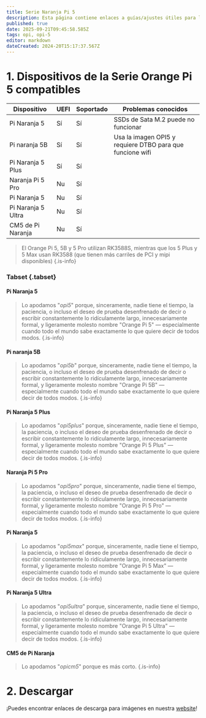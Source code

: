 ```yaml
---
title: Serie Naranja Pi 5
description: Esta página contiene enlaces a guías/ajustes útiles para los dispositivos de la Serie OPI 5
published: true
date: 2025-09-21T09:45:58.585Z
tags: opi, opi-5
editor: markdown
dateCreated: 2024-20T15:17:37.567Z
---
```


# 1. Dispositivos de la Serie Orange Pi 5 compatibles

| Dispositivo        | UEFI | Soportado | Problemas conocidos                                       |
| ------------------ | ---- | --------- | --------------------------------------------------------- |
| Pi Naranja 5       | Sí   | Sí        | SSDs de Sata M.2 puede no funcionar       |
| Pi naranja 5B      | Sí   | Sí        | Usa la imagen OPI5 y requiere DTBO para que funcione wifi |
| Pi Naranja 5 Plus  | Sí   | Sí        |                                                           |
| Naranja Pi 5 Pro   | Nu   | Sí        |                                                           |
| Pi Naranja 5       | Nu   | Sí        |                                                           |
| Pi Naranja 5 Ultra | Nu   | Sí        |                                                           |
| CM5 de Pi Naranja  | Nu   | Sí        |                                                           |

> El Orange Pi 5, 5B y 5 Pro utilizan RK3588S, mientras que los 5 Plus y 5 Max usan RK3588 (que tienen más carriles de PCI y mipi disponibles)
> {.is-info}

### Tabset {.tabset}

#### Pi Naranja 5

> Lo apodamos "_opi5_" porque, sinceramente, nadie tiene el tiempo, la paciencia, o incluso el deseo de prueba desenfrenado de decir o escribir constantemente lo ridículamente largo, innecesariamente formal, y ligeramente molesto nombre "Orange Pi 5" — especialmente cuando todo el mundo sabe exactamente lo que quiere decir de todos modos.
> {.is-info}

#### Pi naranja 5B

> Lo apodamos "_opi5b_" porque, sinceramente, nadie tiene el tiempo, la paciencia, o incluso el deseo de prueba desenfrenado de decir o escribir constantemente lo ridículamente largo, innecesariamente formal, y ligeramente molesto nombre "Orange Pi 5B" — especialmente cuando todo el mundo sabe exactamente lo que quiere decir de todos modos.
> {.is-info}

#### Pi Naranja 5 Plus

> Lo apodamos "_opi5plus_" porque, sinceramente, nadie tiene el tiempo, la paciencia, o incluso el deseo de prueba desenfrenado de decir o escribir constantemente lo ridículamente largo, innecesariamente formal, y ligeramente molesto nombre "Orange Pi 5 Plus" — especialmente cuando todo el mundo sabe exactamente lo que quiere decir de todos modos.
> {.is-info}

#### Naranja Pi 5 Pro

> Lo apodamos "_opi5pro_" porque, sinceramente, nadie tiene el tiempo, la paciencia, o incluso el deseo de prueba desenfrenado de decir o escribir constantemente lo ridículamente largo, innecesariamente formal, y ligeramente molesto nombre "Orange Pi 5 Pro" — especialmente cuando todo el mundo sabe exactamente lo que quiere decir de todos modos.
> {.is-info}

#### Pi Naranja 5

> Lo apodamos "_opi5max_" porque, sinceramente, nadie tiene el tiempo, la paciencia, o incluso el deseo de prueba desenfrenado de decir o escribir constantemente lo ridículamente largo, innecesariamente formal, y ligeramente molesto nombre "Orange Pi 5 Max" — especialmente cuando todo el mundo sabe exactamente lo que quiere decir de todos modos.
> {.is-info}

#### Pi Naranja 5 Ultra

> Lo apodamos "_opi5ultra_" porque, sinceramente, nadie tiene el tiempo, la paciencia, o incluso el deseo de prueba desenfrenado de decir o escribir constantemente lo ridículamente largo, innecesariamente formal, y ligeramente molesto nombre "Orange Pi 5 Ultra" — especialmente cuando todo el mundo sabe exactamente lo que quiere decir de todos modos.
> {.is-info}

#### CM5 de Pi Naranja

> Lo apodamos "_opicm5_" porque es más corto.
> {.is-info}

# 2. Descargar

¡Puedes encontrar enlaces de descarga para imágenes en nuestra [website](https://bredos.org/download.html)!
